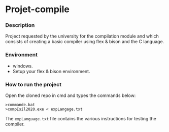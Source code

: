 # Projet-compile
### Description
Project requested by the university for the compilation module and which consists of creating a basic compiler using flex & bison and the C language.

### Environment
- windows.
- Setup your flex & bison environment.

### How to run the project
Open the cloned repo in cmd and types the commands below:
```
>commande.bat
>compIsil2020.exe < expLangage.txt
```
The `expLanguage.txt` file contains the various instructions for testing the compiler. 

